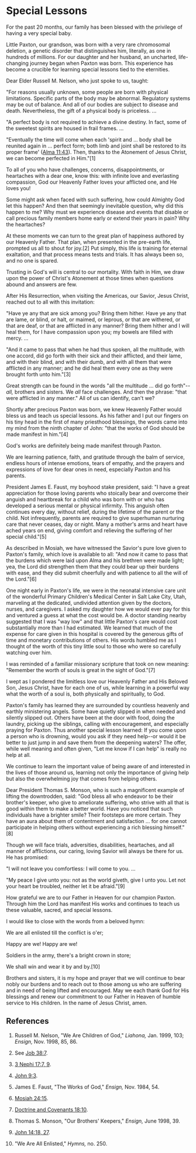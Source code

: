 # Special Lessons

For the past 20 months, our family has been blessed with the privilege of
having a very special baby.

Little Paxton, our grandson, was born with a very rare chromosomal deletion, a
genetic disorder that distinguishes him, literally, as one in hundreds of
millions. For our daughter and her husband, an uncharted, life-changing
journey began when Paxton was born. This experience has become a crucible for
learning special lessons tied to the eternities.

Dear Elder Russell M. Nelson, who just spoke to us, taught:

"For reasons usually unknown, some people are born with physical limitations.
Specific parts of the body may be abnormal. Regulatory systems may be out of
balance. And all of our bodies are subject to disease and death. Nevertheless,
the gift of a physical body is priceless. ...

"A perfect body is not required to achieve a divine destiny. In fact, some of
the sweetest spirits are housed in frail frames. ...

"Eventually the time will come when each 'spirit and ... body shall be reunited
again in ... perfect form; both limb and joint shall be restored to its proper
frame' ([Alma
11:43](https://www.lds.org/scriptures/bofm/alma/11.43?lang=eng#42)). Then,
thanks to the Atonement of Jesus Christ, we can become perfected in Him."[1]

To all of you who have challenges, concerns, disappointments, or heartaches
with a dear one, know this: with infinite love and everlasting compassion, God
our Heavenly Father loves your afflicted one, and He loves you!

Some might ask when faced with such suffering, how could Almighty God let this
happen? And then that seemingly inevitable question, why did this happen to
me? Why must we experience disease and events that disable or call precious
family members home early or extend their years in pain? Why the heartaches?

At these moments we can turn to the great plan of happiness authored by our
Heavenly Father. That plan, when presented in the pre-earth life, prompted us
all to shout for joy.[2] Put simply, this life is training for eternal
exaltation, and that process means tests and trials. It has always been so,
and no one is spared.

Trusting in God's will is central to our mortality. With faith in Him, we draw
upon the power of Christ's Atonement at those times when questions abound and
answers are few.

After His Resurrection, when visiting the Americas, our Savior, Jesus Christ,
reached out to all with this invitation:

"Have ye any that are sick among you? Bring them hither. Have ye any that are
lame, or blind, or halt, or maimed, or leprous, or that are withered, or that
are deaf, or that are afflicted in any manner? Bring them hither and I will
heal them, for I have compassion upon you; my bowels are filled with mercy. ...

"And it came to pass that when he had thus spoken, all the multitude, with one
accord, did go forth with their sick and their afflicted, and their lame, and
with their blind, and with their dumb, and with all them that were afflicted
in any manner; and he did heal them every one as they were brought forth unto
him."[3]

Great strength can be found in the words "all the multitude ... did go forth"--
_all,_ brothers and sisters. We _all_ face challenges. And then the phrase:
"that were afflicted in any manner." All of us can identify, can't we?

Shortly after precious Paxton was born, we knew Heavenly Father would bless us
and teach us special lessons. As his father and I put our fingers on his tiny
head in the first of many priesthood blessings, the words came into my mind
from the ninth chapter of John: "that the works of God should be made manifest
in him."[4]

God's works are definitely being made manifest through Paxton.

We are learning patience, faith, and gratitude through the balm of service,
endless hours of intense emotions, tears of empathy, and the prayers and
expressions of love for dear ones in need, especially Paxton and his parents.

President James E. Faust, my boyhood stake president, said: "I have a great
appreciation for those loving parents who stoically bear and overcome their
anguish and heartbreak for a child who was born with or who has developed a
serious mental or physical infirmity. This anguish often continues every day,
without relief, during the lifetime of the parent or the child. Not
infrequently, parents are required to give superhuman nurturing care that
never ceases, day or night. Many a mother's arms and heart have ached years on
end, giving comfort and relieving the suffering of her special child."[5]

As described in Mosiah, we have witnessed the Savior's pure love given to
Paxton's family, which love is available to all: "And now it came to pass that
the burdens which were laid upon Alma and his brethren were made light; yea,
the Lord did strengthen them that they could bear up their burdens with ease,
and they did submit cheerfully and with patience to all the will of the
Lord."[6]

One night early in Paxton's life, we were in the neonatal intensive care unit
of the wonderful Primary Children's Medical Center in Salt Lake City, Utah,
marveling at the dedicated, undivided attention given by the doctors, nurses,
and caregivers. I asked my daughter how we would ever pay for this and
ventured a guess at what the cost would be. A doctor standing nearby suggested
that I was "way low" and that little Paxton's care would cost substantially
more than I had estimated. We learned that much of the expense for care given
in this hospital is covered by the generous gifts of time and monetary
contributions of others. His words humbled me as I thought of the worth of
this tiny little soul to those who were so carefully watching over him.

I was reminded of a familiar missionary scripture that took on new meaning:
"Remember the worth of souls is great in the sight of God."[7]

I wept as I pondered the limitless love our Heavenly Father and His Beloved
Son, Jesus Christ, have for each one of us, while learning in a powerful way
what the worth of a soul is, both physically and spiritually, to God.

Paxton's family has learned they are surrounded by countless heavenly and
earthly ministering angels. Some have quietly slipped in when needed and
silently slipped out. Others have been at the door with food, doing the
laundry, picking up the siblings, calling with encouragement, and especially
praying for Paxton. Thus another special lesson learned: If you come upon a
person who is drowning, would you ask if they need help--or would it be better
to just jump in and save them from the deepening waters? The offer, while well
meaning and often given, "Let me know if I can help" is really no help at all.

We continue to learn the important value of being aware of and interested in
the lives of those around us, learning not only the importance of giving help
but also the overwhelming joy that comes from helping others.

Dear President Thomas S. Monson, who is such a magnificent example of lifting
the downtrodden, said: "God bless all who endeavor to be their brother's
keeper, who give to ameliorate suffering, who strive with all that is good
within them to make a better world. Have you noticed that such individuals
have a brighter smile? Their footsteps are more certain. They have an aura
about them of contentment and satisfaction ... for one cannot participate in
helping others without experiencing a rich blessing himself."[8]

Though we will face trials, adversities, disabilities, heartaches, and all
manner of afflictions, our caring, loving Savior will always be there for us.
He has promised:

"I will not leave you comfortless: I will come to you. ...

"My peace I give unto you: not as the world giveth, give I unto you. Let not
your heart be troubled, neither let it be afraid."[9]

How grateful we are to our Father in Heaven for our champion Paxton. Through
him the Lord has manifest His works and continues to teach us these valuable,
sacred, and special lessons.

I would like to close with the words from a beloved hymn:

We are all enlisted till the conflict is o'er;

Happy are we! Happy are we!

Soldiers in the army, there's a bright crown in store;

We shall win and wear it by and by.[10]

Brothers and sisters, it is my hope and prayer that we will continue to bear
nobly our burdens and to reach out to those among us who are suffering and in
need of being lifted and encouraged. May we each thank God for His blessings
and renew our commitment to our Father in Heaven of humble service to His
children. In the name of Jesus Christ, amen.

## References

  1.  Russell M. Nelson, "We Are Children of God," _Liahona,_ Jan. 1999, 103; _Ensign,_ Nov. 1998, 85, 86.

  2.  See [Job 38:7](https://www.lds.org/scriptures/ot/job/38.7?lang=eng#6).

  3.   [3 Nephi 17:7, 9](https://www.lds.org/scriptures/bofm/3-ne/17.7%2C9?lang=eng#6).

  4.   [John 9:3](https://www.lds.org/scriptures/nt/john/9.3?lang=eng#2).

  5.  James E. Faust, "The Works of God," _Ensign,_ Nov. 1984, 54.

  6.   [Mosiah 24:15](https://www.lds.org/scriptures/bofm/mosiah/24.15?lang=eng#14).

  7.   [Doctrine and Covenants 18:10](https://www.lds.org/scriptures/dc-testament/dc/18.10?lang=eng#9).

  8.  Thomas S. Monson, "Our Brothers' Keepers," _Ensign,_ June 1998, 39.

  9.   [John 14:18, 27](https://www.lds.org/scriptures/nt/john/14.18%2C27?lang=eng#17).

  10.  "We Are All Enlisted," _Hymns,_ no. 250.


